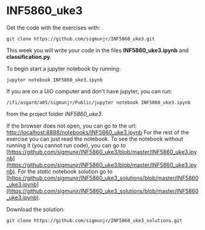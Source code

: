 # INF5860_uke3

Get the code with the exercises with:

    git clone https://github.com/sigmunjr/INF5860_uke3.git

This week you will write your code in the files **INF5860_uke3.ipynb** and **classification.py**.

To begin start a jupyter notebook by running:

    jupyter notebook INF5860_uke3.ipynb

If you are on a UiO computer and don't have jupyter, you can run:

    /ifi/asgard/a05/sigmunjr/Public/jupyter notebook INF5860_uke3.ipynb


from the project folder *INF5860_uke3*.

If the browser does not open, you can go to the url: [http://localhost:8888/notebooks/INF5860_uke3.ipynb](http://localhost:8888/notebooks/INF5860_uke3.ipynb)
For the rest of the exercise you can just read the notebook. To see the notebook without running it (you cannot run code), you can go to [https://github.com/sigmunjr/INF5860_uke3/blob/master/INF5860_uke3.ipynb](https://github.com/sigmunjr/INF5860_uke3/blob/master/INF5860_uke3.ipynb).
For the *static* notebook solution go to [https://github.com/sigmunjr/INF5860_uke3_solutions/blob/master/INF5860_uke3.ipynb](https://github.com/sigmunjr/INF5860_uke3_solutions/blob/master/INF5860_uke3.ipynb).

Download the solution:

    git clone https://github.com/sigmunjr/INF5860_uke3_solutions.git
